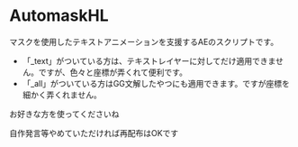 # AutomaskHL
マスクを使用したテキストアニメーションを支援するAEのスクリプトです。
- 「_text」がついている方は、テキストレイヤーに対してだけ適用できません。ですが、色々と座標が弄くれて便利です。
- 「_all」がついている方はGG文解したやつにも適用できます。ですが座標を細かく弄くれません。

お好きな方を使ってくださいね

自作発言等やめていただければ再配布はOKです
